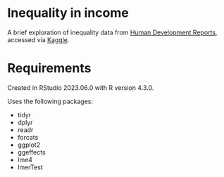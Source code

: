 # Inequality in income

A brief exploration of inequality data from [Human Development Reports](https://hdr.undp.org/), accessed via [Kaggle](https://www.kaggle.com/datasets/iamsouravbanerjee/inequality-in-income-across-the-globe).

# Requirements
Created in RStudio 2023.06.0 with R version 4.3.0. 

Uses the following packages:
- tidyr
- dplyr
- readr
- forcats
- ggplot2
- ggeffects
- lme4
- lmerTest
